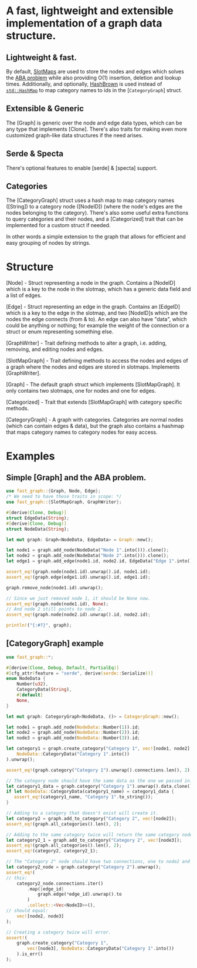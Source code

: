  # A fast, lightweight and extensible implementation of a graph data structure.

 ## Lightweight & fast.

 By default, [SlotMaps](`slotmap`) are used to store the nodes and edges which solves the [ABA problem] while also providing O(1) insertion, deletion and lookup times. Additionally, and optionally,
 [HashBrown](hashbrown) is used instead of [`std::HashMap`] to map category names to ids in the [`CategoryGraph`] struct.

 [ABA problem]: https://en.wikipedia.org/wiki/ABA_problem
 
 ## Extensible & Generic

 The [Graph] is generic over the node and edge data types, which can be any type that implements [Clone]. There's also traits for making even more customized graph-like data structures if the need arises.

 [`std::HashMap`]: https://doc.rust-lang.org/std/collections/struct.HashMap.html

 ## Serde & Specta

 There's optional features to enable [serde] & [specta] support.

 ## Categories

 The [CategoryGraph] struct uses a hash map to map category names ([String]) to a category node ([NodeID]) (where the node's edges are the nodes belonging to the category).
 There's also some useful extra functions to query categories and their nodes, and a [Categorized] trait that can be implemented for a custom struct if needed.

 In other words a simple extension to the graph that allows for efficient and easy grouping of nodes by strings.

 # Structure
 [Node] - Struct representing a node in the graph. Contains a [NodeID] which is a key to the node in the slotmap, which has a generic data field and a list of edges.

 [Edge] - Struct representing an edge in the graph. Contains an [EdgeID] which is a key to the edge in the slotmap, and two [NodeID]s which are the nodes the edge connects (from & to). An edge can also have "data", which could be anything or nothing; for example the weight of the connection or a struct or enum representing something else.

 [GraphWriter] - Trait defining methods to alter a graph, i.e. adding, removing, and editing nodes and edges.

 [SlotMapGraph] - Trait defining methods to access the nodes and edges of a graph where the nodes and edges are stored in slotmaps. 
 Implements [GraphWriter].

 [Graph] - The default graph struct which implements [SlotMapGraph]. It only contains two slotmaps, one for nodes and one for edges.

 [Categorized] - Trait that extends [SlotMapGraph] with category specific methods.

 [CategoryGraph] - A graph with categories. Categories are normal nodes (which can contain edges & data), but the graph also contains a hashmap that maps category names to category nodes for easy access.


 # Examples

 ## Simple [Graph] and the ABA problem.

 ```rs
 use fast_graph::{Graph, Node, Edge};
 /* We need to have these traits in scope: */
 use fast_graph::{SlotMapGraph, GraphWriter};

 #[derive(Clone, Debug)]
 struct EdgeData(String);
 #[derive(Clone, Debug)]
 struct NodeData(String);

 let mut graph: Graph<NodeData, EdgeData> = Graph::new();

 let node1 = graph.add_node(NodeData("Node 1".into())).clone();
 let node2 = graph.add_node(NodeData("Node 2".into())).clone();
 let edge1 = graph.add_edge(node1.id, node2.id, EdgeData("Edge 1".into())).clone();

 assert_eq!(graph.node(node1.id).unwrap().id, node1.id);
 assert_eq!(graph.edge(edge1.id).unwrap().id, edge1.id);

 graph.remove_node(node1.id).unwrap();

 // Since we just removed node 1, it should be None now.
 assert_eq!(graph.node(node1.id), None);
 // And node 2 still points to node 2.
 assert_eq!(graph.node(node2.id).unwrap().id, node2.id);

 println!("{:#?}", graph);

 ```

 ## [CategoryGraph] example
 ```rs
 use fast_graph::*;

 #[derive(Clone, Debug, Default, PartialEq)]
 #[cfg_attr(feature = "serde", derive(serde::Serialize))]
 enum NodeData {
     Number(u32),
     CategoryData(String),
     #[default]
     None,
 }

 let mut graph: CategoryGraph<NodeData, ()> = CategoryGraph::new();

 let node1 = graph.add_node(NodeData::Number(1)).id;
 let node2 = graph.add_node(NodeData::Number(2)).id;
 let node3 = graph.add_node(NodeData::Number(3)).id;

 let category1 = graph.create_category("Category 1", vec![node1, node2],
     NodeData::CategoryData("Category 1".into())
 ).unwrap();
 
 assert_eq!(graph.category("Category 1").unwrap().connections.len(), 2);
 
 // The category node should have the same data as the one we passed in.
 let category1_data = graph.category("Category 1").unwrap().data.clone();
 if let NodeData::CategoryData(category1_name) = category1_data {
    assert_eq!(category1_name, "Category 1".to_string());
 }
 
 // Adding to a category that doesn't exist will create it. 
 let category2 = graph.add_to_category("Category 2", vec![node2]);
 assert_eq!(graph.all_categories().len(), 2);
 
 // Adding to the same category twice will return the same category node.
 let category2_1 = graph.add_to_category("Category 2", vec![node3]);
 assert_eq!(graph.all_categories().len(), 2);
 assert_eq!(category2, category2_1);
 
 // The "Category 2" node should have two connections, one to node2 and one to node3.
 let category2_node = graph.category("Category 2").unwrap();
 assert_eq!(
 // this:
     category2_node.connections.iter()
         .map(|edge_id|
             graph.edge(*edge_id).unwrap().to
         )
         .collect::<Vec<NodeID>>(),
 // should equal:
     vec![node2, node3]
 );

 // Creating a category twice will error.
 assert!(
     graph.create_category("Category 1",
         vec![node3], NodeData::CategoryData("Category 1".into())
     ).is_err()
 );
 ```
